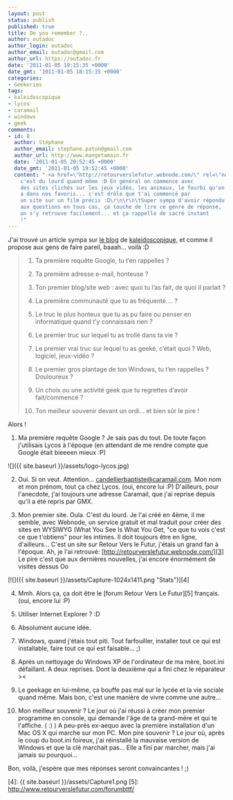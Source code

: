 ```yaml
---
layout: post
status: publish
published: true
title: Do you remember ?..
author: outadoc
author_login: outadoc
author_email: outadoc@gmail.com
author_url: https://outadoc.fr
date: '2011-01-05 19:15:35 +0000'
date_gmt: '2011-01-05 18:15:35 +0000'
categories:
- Geekeries
tags:
- kaleidoscopique
- lycos
- caramail
- windows
- geek
comments:
- id: 8
  author: Stéphane
  author_email: stephane.paton@gmail.com
  author_url: http://www.mangetamain.fr
  date: '2011-01-05 20:52:45 +0000'
  date_gmt: '2011-01-05 19:52:45 +0000'
  content: " <a href=\"http://retourverslefutur.webnode.com/\" rel=\"nofollow\">http://retourverslefutur.webnode.com/</a>
    c'est du lourd quand même :D En général on commence avec
    des sites clichés sur les jeux vidéo, les animaux, le fourbi qu'on
    a dans nos favoris... c'est drôle que t'ai commencé par
    un site sur un film précis :D\r\n\r\n\tSuper sympa d'avoir répondu
    aux questions en tous cas, ça touche de lire ce genre de réponse,
    on s'y retrouve facilement... et ça rappelle de sacré instant
    !"
---
```

J'ai trouvé un article sympa sur [le blog][1] de [kaleidoscopique][2], et comme il propose aux gens de faire pareil, baaah... voilà :D

> 1. Ta première requête Google, tu t’en rappelles ?
> 
> 2. Ta première adresse e-mail, honteuse ?
> 
> 3. Ton premier blog/site web : avec quoi tu l’as fait, de quoi il parlait ?
> 
> 4. La première communauté que tu as fréquenté…. ?
> 
> 5. Le truc le plus honteux que tu as pu faire ou penser en informatique quand t’y connaissais rien ?
> 
> 6. Le premier truc sur lequel tu as trollé dans ta vie ?
> 
> 7. Le premier vrai truc sur lequel tu as geeké, c’était quoi ? Web, logiciel, jeux-vidéo ?
> 
> 8. Le premier gros plantage de ton Windows, tu t’en rappelles ? Douloureux ?
> 
> 9. Un choix ou une activité geek que tu regrettes d’avoir fait/commencé ?
> 
> 10. Ton meilleur souvenir devant un ordi… et bien sûr le pire !

Alors !

1. Ma première requête Google ? Je sais pas du tout. De toute façon j'utilisais Lycos à l'époque (en attendant de me rendre compte que Google était bieeeen mieux :P)

![]({{ site.baseurl }}/assets/logo-lycos.jpg)

2. Oui. Si on veut. Attention... candellierbaptiste@caramail.com. Mon nom et mon prénom, tout ça chez Lycos. (oui, encore lui :P) D'ailleurs, pour l'anecdote, j'ai toujours une adresse Caramail, que j'ai reprise depuis qu'il a été repris par GMX.

3. Mon premier site. Oula. C'est du lourd. Je l'ai créé en 4ème, il me semble, avec Webnode, un service gratuit et mal traduit pour créer des sites en WYSIWYG (What You See Is What You Get, "ce que tu vois c'est ce que t'obtiens" pour les intimes. Il doit toujours être en ligne, d'ailleurs... C'est un site sur Retour Vers le Futur, j'étais un grand fan à l'époque. Ah, je l'ai retrouvé: [http://retourverslefutur.webnode.com/][3] Le pire c'est que aux dernières nouvelles, j'ai encore énormément de visites dessus Oo

[![]({{ site.baseurl }}/assets/Capture-1024x1411.png "Stats")][4]

4. Mmh. Alors ça, ça doit être le [forum Retour Vers Le Futur][5] français. (oui, encore lui :P)

5. Utiliser Internet Explorer ? :D

6. Absolument aucune idée.

7. Windows, quand j'étais tout piti. Tout farfouiller, installer tout ce qui est installable, faire tout ce qui est faisable... ;)

8. Après un nettoyage du Windows XP de l'ordinateur de ma mère, boot.ini défaillant. A deux reprises. Dont la deuxième qui a fini chez le réparateur ><

9. Le geekage en lui-même, ça bouffe pas mal sur le lycée et la vie sociale quand même. Mais bon, c'est une manière de vivre comme une autre...

10. Mon meilleur souvenir ? Le jour où j'ai réussi à créer mon premier programme en console, qui demande l'âge de ta grand-mère et qui te l'affiche. ( :) ) A peu-près ex-aequo avec la première installation d'un Mac OS X qui marche sur mon PC. Mon pire souvenir ? Le jour où, après le coup du boot.ini foireux, j'ai réinstallé la mauvaise version de Windows et que la clé marchait pas... Elle a fini par marcher, mais j'ai jamais su pourquoi...

Bon, voilà, j'espère que mes réponses seront convaincantes ! ;)

[1]: http://www.mangetamain.fr/moi-moi-moi/votre-premiere-recherche-google-votre-premier-site-web-votre-premier-mail-rappelez-vous.html
[2]: http://twitter.com/kaleidoscopique
[3]: http://retourverslefutur.webnode.com/
[4]: {{ site.baseurl }}/assets/Capture1.png
[5]: http://www.retourverslefutur.com/forumbttf/
